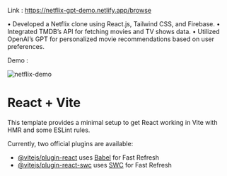 
Link : https://netflix-gpt-demo.netlify.app/browse

• Developed a Netflix clone using React.js, Tailwind CSS, and Firebase.
• Integrated TMDB’s API for fetching movies and TV shows data.
• Utilized OpenAI’s GPT for personalized movie recommendations based on user preferences.

Demo : 

![netflix-demo](netflix.gif)
# React + Vite

This template provides a minimal setup to get React working in Vite with HMR and some ESLint rules.

Currently, two official plugins are available:

- [@vitejs/plugin-react](https://github.com/vitejs/vite-plugin-react/blob/main/packages/plugin-react/README.md) uses [Babel](https://babeljs.io/) for Fast Refresh
- [@vitejs/plugin-react-swc](https://github.com/vitejs/vite-plugin-react-swc) uses [SWC](https://swc.rs/) for Fast Refresh
